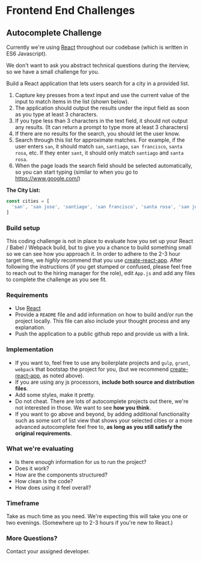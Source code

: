 # Frontend End Challenges

## Autocomplete Challenge
Currently we're using  [React](https://facebook.github.io/react/) throughout our codebase (which is written in ES6 Javascript).

We don't want to ask you abstract technical questions during the iterview, so we have a small challenge for you.

Build a React application that lets users search for a city in a provided list.

1. Capture key presses from a text input and use the current value of the input to match items in the list (shown below).
2. The application should output the results under the input field as soon as you type at least 3 characters.
3. If you type less than 3 characters in the text field, it should not output any results. (It can return a prompt to type more at least 3 characters)
4. If there are no results for the search, you should let the user know.
5. Search through this list for approximate matches. For example, if the user enters `san`, it should match `san`, `santiago`, `san francisco`, `santa rosa`, etc. If they enter `sant`, it should only match `santiago` and `santa rosa`.
6. When the page loads the search field should be selected automatically, so you can start typing (similar to when you go to https://www.google.com/)

**The City List:**

```javascript
const cities = [
  'san', 'san jose', 'santiago', 'san francisco', 'santa rosa', 'san juan', 'sabadell', 'salamanca', 'salt lake city', 'salinas', 'salem', 'sausalito', 'taipei', 'tel aviv', 'tempe', 'termez', 'temuco', 'tiajuna', 'tieling', 'thousand oaks', 'thunder bay', 'tokyo', 'tulsa'
]
```

### Build setup
This coding challenge is not in place to evaluate how you set up your React / Babel / Webpack build, but to give you a chance to build something small so we can see how you approach it.
In order to adhere to the 2-3 hour target time, we *highly* recommend that you use [create-react-app](https://github.com/facebookincubator/create-react-app).
After following the instructions (if you get stumped or confused, please feel free to reach out to the hiring manager for the role), edit `App.js` and add any files to complete the challenge as you see fit.

### Requirements
- Use [React](https://facebook.github.io/react/)
- Provide a `README` file and add information on how to build and/or run the project locally. This file can also include your thought process and any explanation.
- Push the application to a public github repo and provide us with a link.

### Implementation
- If you want to, feel free to use any boilerplate projects and `gulp`, `grunt`, `webpack` that bootstap the project for you, (but we recommend [create-react-app](https://github.com/facebookincubator/create-react-app), as noted above).
- If you are using any js processors, **include both source and distribution files**.
- Add some styles, make it pretty.
- Do not cheat. There are lots of autocomplete projects out there, we're not interested in those. We want to see **how you think**.
- If you want to go above and beyond, by adding additional functionality such as some sort of list view that shows your selected cities or a more advanced autocomplete feel free to, **as long as you still satisfy the original requirements**.

### What we're evaluating
- Is there enough information for us to run the project?
- Does it work?
- How are the components structured?
- How clean is the code?
- How does using it feel overall?

### Timeframe
Take as much time as you need. We're expecting this will take you one or two evenings. (Somewhere up to 2-3 hours if you're new to React.)

### More Questions?
Contact your assigned developer.
